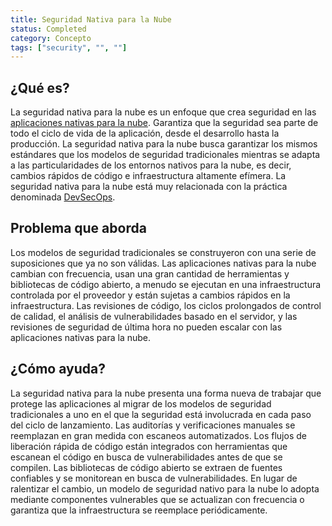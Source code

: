 ```yaml
---
title: Seguridad Nativa para la Nube
status: Completed
category: Concepto
tags: ["security", "", ""]
---
```


## ¿Qué es?

La seguridad nativa para la nube es un enfoque que crea seguridad en las [aplicaciones nativas para la nube](/es/cloud-native-apps/).
Garantiza que la seguridad sea parte de todo el ciclo de vida de la aplicación, desde el desarrollo hasta la producción.
La seguridad nativa para la nube busca garantizar los mismos estándares que los modelos de seguridad tradicionales
mientras se adapta a las particularidades de los entornos nativos para la nube,
es decir, cambios rápidos de código e infraestructura altamente efímera.
La seguridad nativa para la nube está muy relacionada con la práctica denominada [DevSecOps](/devsecops/).

## Problema que aborda

Los modelos de seguridad tradicionales se construyeron con una serie de suposiciones que ya no son válidas.
Las aplicaciones nativas para la nube cambian con frecuencia, usan una gran cantidad de herramientas y bibliotecas de código abierto,
a menudo se ejecutan en una infraestructura controlada por el proveedor y están sujetas a cambios rápidos en la infraestructura.
Las revisiones de código, los ciclos prolongados de control de calidad, el análisis de vulnerabilidades basado en el servidor,
y las revisiones de seguridad de última hora no pueden escalar con las aplicaciones nativas para la nube.

## ¿Cómo ayuda?

La seguridad nativa para la nube presenta una forma nueva de trabajar que protege las aplicaciones
al migrar de los modelos de seguridad tradicionales a uno en el que la seguridad está involucrada en cada paso del ciclo de lanzamiento.
Las auditorías y verificaciones manuales se reemplazan en gran medida con escaneos automatizados.
Los flujos de liberación rápida de código están integrados con herramientas que escanean el código en busca de vulnerabilidades antes de que se compilen.
Las bibliotecas de código abierto se extraen de fuentes confiables y se monitorean en busca de vulnerabilidades.
En lugar de ralentizar el cambio, un modelo de seguridad nativo para la nube lo adopta
mediante componentes vulnerables que se actualizan con frecuencia o garantiza que la infraestructura se reemplace periódicamente.
